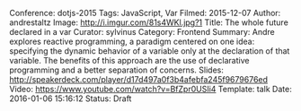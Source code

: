 Conference: dotjs-2015
Tags: JavaScript, Var
Filmed: 2015-12-07
Author: andrestaltz
Image: http://i.imgur.com/81s4WKl.jpg?1
Title: The whole future declared in a var
Curator: sylvinus
Category: Frontend
Summary: Andre explores reactive programming, a paradigm centered on one idea: specifying the dynamic behavior of a variable only at the declaration of that variable. The benefits of this approach are the use of declarative programming and a better separation of concerns.
Slides: http://speakerdeck.com/player/d17d497a0f3b4afebfa245f9679676ed
Video: https://www.youtube.com/watch?v=BfZpr0USIi4
Template: talk
Date: 2016-01-06 15:16:12
Status: Draft